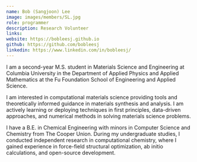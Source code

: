 ```yaml
---
name: Bob (Sangjoon) Lee
image: images/members/SL.jpg
role: programmer
description: Research Volunteer
links:
website: https://bobleesj.github.io
github: https://github.com/bobleesj
linkedin: https://www.linkedin.com/in/bobleesj/
---
```


I am a second-year M.S. student in Materials Science and Engineering at Columbia University in the Department of Applied Physics and Applied Mathematics at the Fu Foundation School of Engineering and Applied Science.

I am interested in computational materials science providing tools and theoretically informed guidance in materials synthesis and analysis. I am actively learning or deploying techniques in first principles, data-driven approaches, and numerical methods in solving materials science problems.

I have a B.E. in Chemical Engineering with minors in Computer Science and Chemistry from The Cooper Union. During my undergraduate studies, I conducted independent research in computational chemistry, where I gained experience in force-field structural optimization, ab initio calculations, and open-source development.